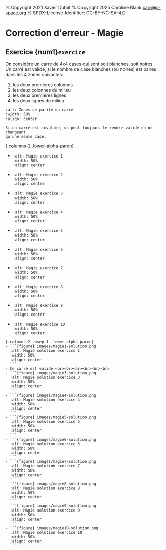 % Copyright 2021 Xavier Dutoit
% Copyright 2025 Caroline Blank <caro@c-space.org>
% SPDX-License-Identifier: CC-BY-NC-SA-4.0

# Correction d'erreur - Magie

## Exercice {num1}`exercice`

On considère un carré de 4x4 cases qui sont soit blanches, soit noires.\
Un carré est valide, si le nombre de case blanches (ou noires) est paires dans
les 4 zones suivantes:

1. les deux premières colonnes
2. les deux colonnes du milieu
3. les deux premières lignes
4. les deux lignes du milieu

```{figure} images/magie.png
:alt: Zones de parité du carré
:width: 50%
:align: center
```

```{tip}
Si un carré est invalide, on peut toujours le rendre valide en ne changeant
qu'une seule case.
```

{.columns-2 .lower-alpha-paren}
- ```{figure} images/magie1.png
  :alt: Magie exercice 1
  :width: 50%
  :align: center
  ```
- ```{figure} images/magie2.png
  :alt: Magie exercice 2
  :width: 50%
  :align: center
  ```
- ```{figure} images/magie3.png
  :alt: Magie exercice 3
  :width: 50%
  :align: center
  ```
- ```{figure} images/magie4.png
  :alt: Magie exercice 4
  :width: 50%
  :align: center
  ```
- ```{figure} images/magie5.png
  :alt: Magie exercice 5
  :width: 50%
  :align: center
  ```
- ```{figure} images/magie6.png
  :alt: Magie exercice 6
  :width: 50%
  :align: center
  ```
- ```{figure} images/magie7.png
  :alt: Magie exercice 7
  :width: 50%
  :align: center
  ```
- ```{figure} images/magie8.png
  :alt: Magie exercice 8
  :width: 50%
  :align: center
  ```
- ```{figure} images/magie9.png
  :alt: Magie exercice 9
  :width: 50%
  :align: center
  ```
- ```{figure} images/magie10.png
  :alt: Magie exercice 10
  :width: 50%
  :align: center
  ```

````{solution}
{.columns-2 .hsep-1 .lower-alpha-paren}
- ```{figure} images/magie1-solution.png
  :alt: Magie solution exercice 1
  :width: 50%
  :align: center
  ```
- Ce carré est valide.<br><br><br><br><br><br>
- ```{figure} images/magie3-solution.png
  :alt: Magie solution exercice 3
  :width: 50%
  :align: center
  ```
- ```{figure} images/magie4-solution.png
  :alt: Magie solution exercice 4
  :width: 50%
  :align: center
  ```
- ```{figure} images/magie5-solution.png
  :alt: Magie solution exercice 5
  :width: 50%
  :align: center
  ```
- ```{figure} images/magie6-solution.png
  :alt: Magie solution exercice 6
  :width: 50%
  :align: center
  ```
- ```{figure} images/magie7-solution.png
  :alt: Magie solution exercice 7
  :width: 50%
  :align: center
  ```
- ```{figure} images/magie8-solution.png
  :alt: Magie solution exercice 8
  :width: 50%
  :align: center
  ```
- ```{figure} images/magie9-solution.png
  :alt: Magie solution exercice 9
  :width: 50%
  :align: center
  ```
- ```{figure} images/magie10-solution.png
  :alt: Magie solution exercice 10
  :width: 50%
  :align: center
  ```
````
